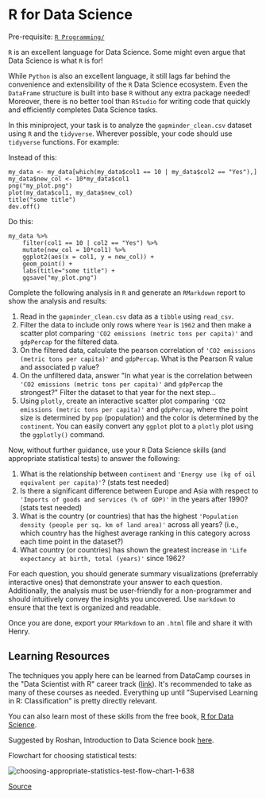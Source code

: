 # R for Data Science

Pre-requisite: [`R Programming/`](https://github.com/Bioinformatics-Research-Network/training-requirements/tree/main/R%20Programming)

`R` is an excellent language for Data Science. Some might even argue that Data Science is what `R` is for! 

While `Python` is also an excellent language, it still lags far behind the convenience and extensibility of the `R` Data Science ecosystem. Even the `DataFrame` structure is built into base `R` without any extra package needed! Moreover, there is no better tool than `RStudio` for writing code that quickly and efficiently completes Data Science tasks. 

In this miniproject, your task is to analyze the `gapminder_clean.csv` dataset using `R` and the `tidyverse`. Wherever possible, your code should use `tidyverse` functions. For example:

Instead of this:
```
my_data <- my_data[which(my_data$col1 == 10 | my_data$col2 == "Yes"),]
my_data$new_col <- 10*my_data$col1
png("my_plot.png")
plot(my_data$col1, my_data$new_col)
title("some title")
dev.off()
```
Do this:
```
my_data %>%
    filter(col1 == 10 | col2 == "Yes") %>%
    mutate(new_col = 10*col1) %>%
    ggplot2(aes(x = col1, y = new_col)) +
    geom_point() +
    labs(title="some title") +
    ggsave("my_plot.png")
```

Complete the following analysis in `R` and generate an `RMarkdown` report to show the analysis and results:

1. Read in the `gapminder_clean.csv` data as a `tibble` using `read_csv`.
2. Filter the data to include only rows where `Year` is `1962` and then make a scatter plot comparing `'CO2 emissions (metric tons per capita)'` and `gdpPercap` for the filtered data. 
3. On the filtered data, calculate the pearson correlation of `'CO2 emissions (metric tons per capita)'` and `gdpPercap`. What is the Pearson R value and associated p value?
4. On the unfiltered data, answer "In what year is the correlation between `'CO2 emissions (metric tons per capita)'` and `gdpPercap` the strongest?" Filter the dataset to that year for the next step...
5. Using `plotly`, create an interactive scatter plot comparing `'CO2 emissions (metric tons per capita)'` and `gdpPercap`, where the point size is determined by `pop` (population) and the color is determined by the `continent`. You can easily convert any `ggplot` plot to a `plotly` plot using the `ggplotly()` command.

Now, without further guidance, use your `R` Data Science skills (and appropriate statistical tests) to answer the following:

1. What is the relationship between `continent` and `'Energy use (kg of oil equivalent per capita)'`? (stats test needed)
2. Is there a significant difference between Europe and Asia with respect to `'Imports of goods and services (% of GDP)'` in the years after 1990? (stats test needed)
3. What is the country (or countries) that has the highest `'Population density (people per sq. km of land area)'` across all years? (i.e., which country has the highest average ranking in this category across each time point in the dataset?)
4. What country (or countries) has shown the greatest increase in `'Life expectancy at birth, total (years)'` since 1962? 

For each question, you should generate summary visualizations (preferrably interactive ones) that demonstrate your answer to each question. Additionally, the analysis must be user-friendly for a non-programmer and should intuitively convey the insights you uncovered. Use `markdown` to ensure that the text is organized and readable. 

Once you are done, export your `RMarkdown` to an `.html` file and share it with Henry.

## Learning Resources

The techniques you apply here can be learned from DataCamp courses in the "Data Scientist with R" career track ([link](https://learn.datacamp.com/career-tracks/data-scientist-with-r)). It's recommended to take as many of these courses as needed. Everything up until "Supervised Learning in R: Classification" is pretty directly relevant.

You can also learn most of these skills from the free book, [R for Data Science](https://r4ds.had.co.nz/).

Suggested by Roshan, Introduction to Data Science book [here](https://rafalab.github.io/dsbook/models.html).

Flowchart for choosing statistical tests:

![choosing-appropriate-statistics-test-flow-chart-1-638](https://user-images.githubusercontent.com/44813811/113900197-32035d00-9793-11eb-9e34-3908433e7bf0.jpg)

[Source](https://image.slidesharecdn.com/choosingappropriatestatisticstestflowchart-171001164040/95/choosing-appropriate-statistics-test-flow-chart-1-638.jpg?cb=1506876046)
